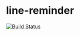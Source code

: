 # line-reminder
[![Build Status](https://travis-ci.org/kutsuzawa/line-reminder.svg?branch=master)](https://travis-ci.org/kutsuzawa/line-reminder)

